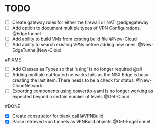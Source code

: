 # TODO
- [ ] Create gateway rules for either the firewall or NAT @edgegateway
- [ ] Add option to document multiple types of VPN Configurations. @EdgeTunnel
- [ ] Add ability to build VMs from existing build file @New-Cloud
- [ ] Add ability to search existing VPNs before adding new ones. @New-EdgeTunnel|New-Cloud

#FIXME
- [ ] Add Classes as Types so that 'using' is no longer required @all
- [ ] Adding multiple natRouted networks fails as the NSX Edge is busy creating the last item. There needs to be a check for status. @New-CloudNetwork
- [ ] Exporting components using convertto-yaml is no longer working as expected beyond a certain number of levels @Get-Cloud

#DONE
- [x] Create constructor for blank call @VPNBuild
- [x] Parse retrieved vpn tunnels as VPNBuild objects @Get-EdgeTunnel